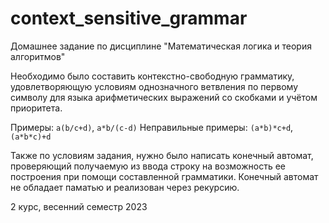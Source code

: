 # context_sensitive_grammar

Домашнее задание по дисциплине "Математическая логика и теория алгоритмов"

Необходимо было составить контекстно-свободную грамматику, удовлетворяющую условиям однозначного ветвления по первому символу для языка арифметических выражений со скобками и учётом приоритета.

Примеры: `a(b/c+d)`, `a*b/(c-d)`
Неправильные примеры: `(a*b)*c+d`, `(a*b*c)+d`

Также по условиям задания, нужно было написать конечный автомат, проверяющий получаемую из ввода строку на возможность ее построения при помощи составленной грамматики.
Конечный автомат не обладает паматью и реализован через рекурсию.

2 курс, весенний семестр 2023
